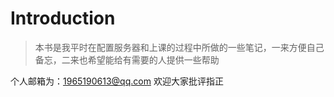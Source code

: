 # Introduction
> 本书是我平时在配置服务器和上课的过程中所做的一些笔记，一来方便自己备忘，二来也希望能给有需要的人提供一些帮助

个人邮箱为：1965190613@qq.com
欢迎大家批评指正

